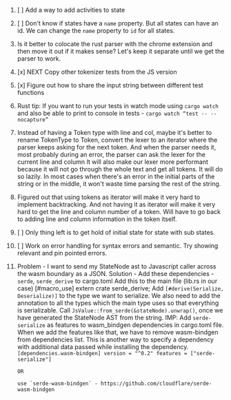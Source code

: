 1. [ ] Add a way to add activities to state
2. [ ] Don't know if states have a `name` property. But all states can have an
   id. We can change the `name` property to `id` for all states.
3. Is it better to colocate the rust parser with the chrome extension and then
   move it out if it makes sense? Let's keep it separate until we get the parser
   to work.
4. [x] NEXT Copy other tokenizer tests from the JS version
5. [x] Figure out how to share the input string between different test functions
6. Rust tip: If you want  to run your tests in watch mode using `cargo watch`
   and also be able to print to console in tests - 
   `cargo watch “test -- --nocapture”`
7.  Instead of having a Token type with line and col, maybe it's better to rename
 TokenType to Token, convert the lexer to an iterator where the parser keeps
 asking for the next token. And when the parser needs it, most probably during
 an error, the parser can ask the lexer for the current line and column
 It will also make our lexer more performant because it will not go through 
 the whole text and get all tokens. It will do so lazily. In most cases when 
 there's an error in the initial parts of the string or in the middle, it 
 won't waste time parsing the rest of the string.
8. Figured out that using tokens as iterator will make it very hard to implement
   backtracking. And not having it as iterator will make it very hard to get the
   line and column number of a token. Will have to go back to adding line and
   column information in the token itself.
9. [ ] Only thing left is to get hold of initial state for state with sub states.
10. [ ] Work on error handling for syntax errors and semantic. Try showing
    relevant and pin pointed errors.
11. Problem - I want to send my StateNode ast to Javascript caller across the
    wasm boundary as a JSON.
      Solution - 
        Add these dependencies - `serde`, `serde_derive` to cargo.toml
        Add this to the main file (lib.rs in our case)
          [#macro_use]
          extern crate serde_derive;
        Add `[#derive(Serialize, Deserialize)]` to the type we want to
        serialize. We also need to add the annotation to all the types which the
        main type uses so that everything is serializable.
        Call `JsValue::from_serde(&stateNode).unwrap()`, once we have generated 
        the StateNode AST from the string.
        IMP: Add `serde-serialize` as features to wasm_bindgen dependencies in
        cargo.toml file. When we add the features like that, we have to remove
        wasm-bindgen from dependencies list. This is another way to specify a
        dependency with additional data passed while installing the dependency.
        ```
        [dependencies.wasm-bindgen]
        version = "^0.2"
        features = ["serde-serialize"]
        ```

        OR

        use `serde-wasm-bindgen` - https://github.com/cloudflare/serde-wasm-bindgen
